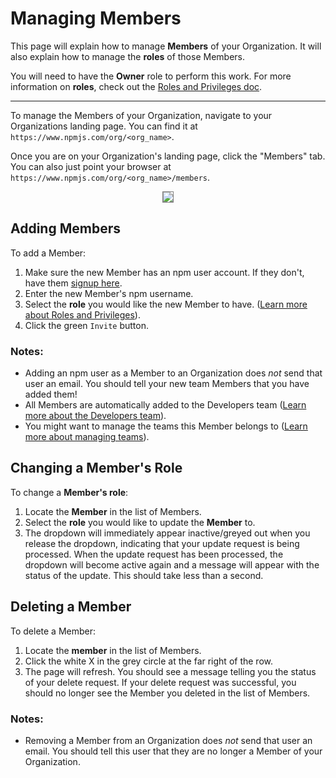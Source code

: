 <!--
title: QA-ORGS-4 - Managing Members
featured: true
-->

# Managing Members

This page will explain how to manage **Members** of your Organization. It
will also explain how to manage the **roles** of those Members.

You will need to have the **Owner** role to perform this work. For more
information on **roles**, check out the [Roles and Privileges doc].

<hr/>

To manage the Members of your Organization, navigate to your Organizations landing page. You can find it at `https://www.npmjs.com/org/<org_name>`.

Once you are on your Organization's landing page, click the "Members" tab. You can also just point your browser at 
`https://www.npmjs.com/org/<org_name>/members`.

<div style="text-align: center;"><img src="/images/invite-member2-org.png" style="border: 1px solid gray;"></div>


## Adding Members

To add a Member:

1. Make sure the new Member has an npm user account. If they don't, have them
  [signup here].
2. Enter the new Member's npm username.
3. Select the **role** you would like the new Member to have.
  ([Learn more about Roles and Privileges]).
4. Click the green `Invite` button.


### Notes:

- Adding an npm user as a Member to an Organization does *not* send that
  user an email. You should tell your new team Members that you have 
  added them!
- All Members are automatically added to the Developers team 
([Learn more about the Developers team]).
- You might want to manage the teams this Member belongs to
([Learn more about managing teams]). 

## Changing a Member's Role

To change a **Member's role**:

1. Locate the **Member** in the list of Members. 
2. Select the **role** you would like to update the **Member** to.
3. The dropdown will immediately appear inactive/greyed out when you release the
  dropdown, indicating that your update request is being processed. When the update
  request has been processed, the dropdown will become active again and a message will
  appear with the status of the update. This should take less than a second.

## Deleting a Member

To delete a Member:

1. Locate the **member** in the list of Members.
2. Click the white X in the grey circle at the far right of the row.
3. The page will refresh. You should see a message telling you the status of your
  delete request. If your delete request was successful, you should no longer see
  the Member you deleted in the list of Members.

### Notes:

- Removing a Member from an Organization does *not* send that user an email. You
  should tell this user that they are no longer a Member of your Organization.

[Learn more about Roles and Privileges]: roles-and-privileges.md
[Roles and Privileges doc]: roles-and-privileges.md 
[signup here]: https://www.npmjs.com/signup
[Learn more about the Developers Team]: the-developers-team.md 
[Learn more about Managing Teams]: managing-teams.md




